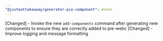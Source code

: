 ```yaml
---
"@justeattakeaway/generator-pie-component": minor
---
```


[Changed] - Invoke the new `add-components` command after generating new components to ensure they are correctly added to pie-webc
[Changed] - Improve logging and message formatting
